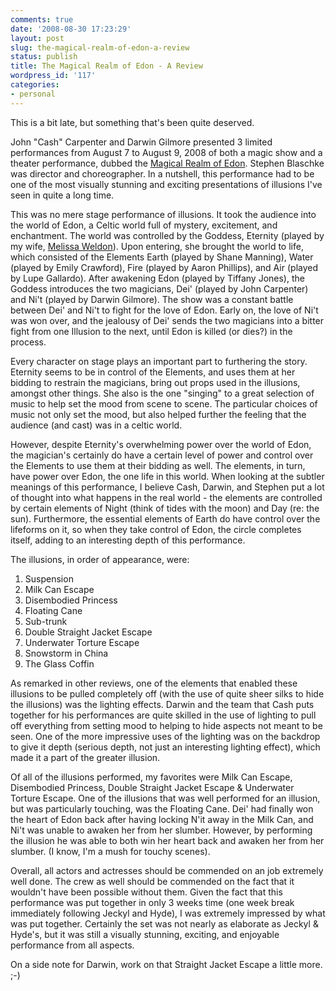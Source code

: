 ```yaml
---
comments: true
date: '2008-08-30 17:23:29'
layout: post
slug: the-magical-realm-of-edon-a-review
status: publish
title: The Magical Realm of Edon - A Review
wordpress_id: '117'
categories:
- personal
---
```


This is a bit late, but something that's been quite deserved. 

John "Cash" Carpenter and Darwin Gilmore presented 3 limited performances from August 7 to August 9, 2008 of both a magic show and a theater performance, dubbed the <a href="http://www.theatreport.com/modules/newbb/viewtopic.php?topic_id=4403&forum=8">Magical Realm of Edon</a>. Stephen Blaschke was director and choreographer. In a nutshell, this performance had to be one of the most visually stunning and exciting presentations of illusions I've seen in quite a long time. 

<!--more-->

This was no mere stage performance of illusions. It took the audience into the world of Edon, a Celtic world full of mystery, excitement, and enchantment. The world was controlled by the Goddess, Eternity (played by my wife, <a href="http://www.ladyalissiya.net" target="_blank">Melissa Weldon</a>). Upon entering, she brought the world to life, which consisted of the Elements Earth (played by Shane Manning), Water (played by Emily Crawford), Fire (played by Aaron Phillips), and Air (played by Lupe Gallardo). After awakening Edon (played by Tiffany Jones), the Goddess introduces the two magicians, Dei' (played by John Carpenter) and Ni't (played by Darwin Gilmore). The show was a constant battle between Dei' and Ni't to fight for the love of Edon. Early on, the love of Ni't was won over, and the jealousy of Dei' sends the two magicians into a bitter fight from one Illusion to the next, until Edon is killed (or dies?) in the process. 

Every character on stage plays an important part to furthering the story. Eternity seems to be in control of the Elements, and uses them at her bidding to restrain the magicians, bring out props used in the illusions, amongst other things. She also is the one "singing" to a great selection of music to help set the mood from scene to scene. The particular choices of music not only set the mood, but also helped further the feeling that the audience (and cast) was in a celtic world. 

However, despite Eternity's overwhelming power over the world of Edon, the magician's certainly do have a certain level of power and control over the Elements to use them at their bidding as well. The elements, in turn, have power over Edon, the one life in this world. When looking at the subtler meanings of this performance, I believe Cash, Darwin, and Stephen put a lot of thought into what happens in the real world - the elements are controlled by certain elements of Night (think of tides with the moon) and Day (re: the sun). Furthermore, the essential elements of Earth do have control over the lifeforms on it, so when they take control of Edon, the circle completes itself, adding to an interesting depth of this performance. 

The illusions, in order of appearance, were:

<ol><li>Suspension</li><li>Milk Can Escape</li><li>Disembodied Princess</li><li>Floating Cane</li><li>Sub-trunk</li><li>Double Straight Jacket Escape</li><li>Underwater Torture Escape</li><li>Snowstorm in China</li><li>The Glass Coffin</li></ol>

As remarked in other reviews, one of the elements that enabled these illusions to be pulled completely off (with the use of quite sheer silks to hide the illusions) was the lighting effects. Darwin and the team that Cash puts together for his performances are quite skilled in the use of lighting to pull off everything from setting mood to helping to hide aspects not meant to be seen. One of the more impressive uses of the lighting was on the backdrop to give it depth (serious depth, not just an interesting lighting effect), which made it a part of the greater illusion.

Of all of the illusions performed, my favorites were Milk Can Escape, Disembodied Princess, Double Straight Jacket Escape & Underwater Torture Escape. One of the illusions that was well performed for an illusion, but was particularly touching, was the Floating Cane. Dei' had finally won the heart of Edon back after having locking N'it away in the Milk Can, and Ni't was unable to awaken her from her slumber. However, by performing the illusion he was able to both win her heart back and awaken her from her slumber. (I know, I'm a mush for touchy scenes). 

Overall, all actors and actresses should be commended on an job extremely well done. The crew as well should be commended on the fact that it wouldn't have been possible without them. Given the fact that this performance was put together in only 3 weeks time (one week break immediately following Jeckyl and Hyde), I was extremely impressed by what was put together. Certainly the set was not nearly as elaborate as Jeckyl & Hyde's, but it was still a visually stunning, exciting, and enjoyable performance from all aspects. 

On a side note for Darwin, work on that Straight Jacket Escape a little more. ;-)
